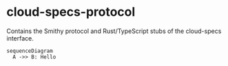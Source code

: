 # cloud-specs-protocol

Contains the Smithy protocol and Rust/TypeScript stubs of the cloud-specs interface. 

```mermaid
sequenceDiagram
  A ->> B: Hello
```

